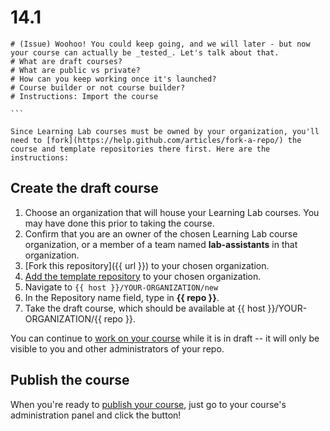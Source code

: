 


  # 14.1
    # (Issue) Woohoo! You could keep going, and we will later - but now your course can actually be _tested_. Let's talk about that. 
    # What are draft courses?
    # What are public vs private?
    # How can you keep working once it's launched?
    # Course builder or not course builder?
    # Instructions: Import the course

    ```

    Since Learning Lab courses must be owned by your organization, you'll need to [fork](https://help.github.com/articles/fork-a-repo/) the course and template repositories there first. Here are the instructions:

## Create the draft course
1. Choose an organization that will house your Learning Lab courses. You may have done this prior to taking the course.
1. Confirm that you are an owner of the chosen Learning Lab course organization, or a member of a team named **lab-assistants** in that organization.
1. [Fork this repository]({{ url }}) to your chosen organization.
1. [Add the template repository](https://github.com/githubtraining/lab-starter-template/fork) to your chosen organization.
1. Navigate to `{{ host }}/YOUR-ORGANIZATION/new`
1. In the Repository name field, type in **{{ repo }}**.
1. Take the draft course, which should be available at {{ host }}/YOUR-ORGANIZATION/{{ repo }}.

You can continue to [work on your course](https://lab.github.com/docs/testing#test-your-course) while it is in draft -- it will only be visible to you and other administrators of your repo. 

## Publish the course

When you're ready to [publish your course](https://lab.github.com/docs/publishing), just go to your course's administration panel and click the button!


```
